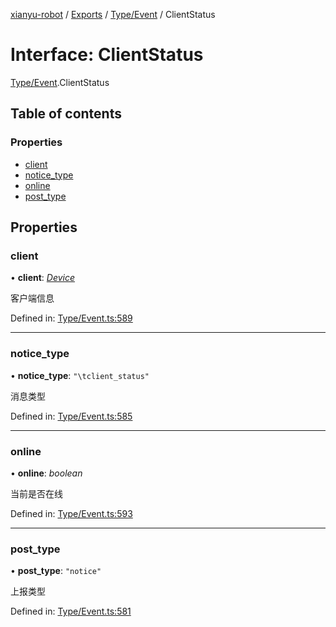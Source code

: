 [xianyu-robot](../README.md) / [Exports](../modules.md) / [Type/Event](../modules/type_event.md) / ClientStatus

# Interface: ClientStatus

[Type/Event](../modules/type_event.md).ClientStatus

## Table of contents

### Properties

- [client](type_event.clientstatus.md#client)
- [notice\_type](type_event.clientstatus.md#notice_type)
- [online](type_event.clientstatus.md#online)
- [post\_type](type_event.clientstatus.md#post_type)

## Properties

### client

• **client**: [*Device*](type_qq.device.md)

客户端信息

Defined in: [Type/Event.ts:589](https://github.com/blacktunes/xianyu-robot/blob/2c773a6/src/Type/Event.ts#L589)

___

### notice\_type

• **notice\_type**: ``"\tclient_status"``

消息类型

Defined in: [Type/Event.ts:585](https://github.com/blacktunes/xianyu-robot/blob/2c773a6/src/Type/Event.ts#L585)

___

### online

• **online**: *boolean*

当前是否在线

Defined in: [Type/Event.ts:593](https://github.com/blacktunes/xianyu-robot/blob/2c773a6/src/Type/Event.ts#L593)

___

### post\_type

• **post\_type**: ``"notice"``

上报类型

Defined in: [Type/Event.ts:581](https://github.com/blacktunes/xianyu-robot/blob/2c773a6/src/Type/Event.ts#L581)
